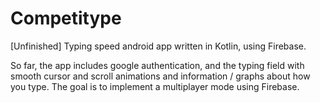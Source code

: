 # Competitype
[Unfinished] Typing speed android app written in Kotlin, using Firebase.

So far, the app includes google authentication, and the typing field with smooth cursor and scroll animations and information / graphs about how you type. The goal is to implement a multiplayer mode using Firebase.
